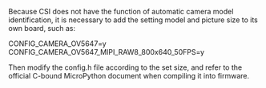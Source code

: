 Because CSI does not have the function of automatic camera model identification, it is necessary to add the setting model and picture size to its own board, such as:

CONFIG_CAMERA_OV5647=y
CONFIG_CAMERA_OV5647_MIPI_RAW8_800x640_50FPS=y

Then modify the config.h file according to the set size, and refer to the official C-bound MicroPython document when compiling it into firmware.
